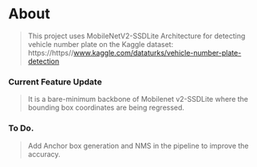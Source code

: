 # About

> This project uses MobileNetV2-SSDLite Architecture for detecting vehicle number plate on the Kaggle dataset: https://https//www.kaggle.com/dataturks/vehicle-number-plate-detection

### Current Feature Update
> It is a bare-minimum backbone of Mobilenet v2-SSDLite where the bounding box coordinates are being regressed. 

### To Do.
> Add Anchor box generation and NMS in the pipeline to improve the accuracy.
